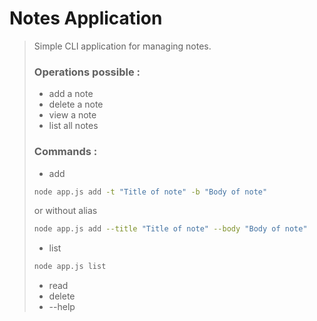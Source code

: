# Notes Application
>Simple CLI application for managing notes.
>
>### Operations possible :
> - add a note
> - delete a note
> - view a note
> - list all notes
>
>### Commands :
> - add
> ```sh
> node app.js add -t "Title of note" -b "Body of note"
>```
> or without alias
>```sh
> node app.js add --title "Title of note" --body "Body of note"
>```
>
> - list
> ```sh
> node app.js list
>```
> - read
> - delete
> - --help

